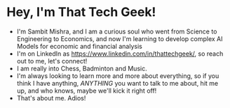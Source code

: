 # Hey, I'm That Tech Geek!
* I'm Sambit Mishra, and I am a curious soul who went from Science to Engineering to Economics, and now I'm learning to develop complex AI Models for economic and financial analysis
* I'm on LinkedIn as https://www.linkedin.com/in/thattechgeek/, so reach out to me, let's connect!
* I am really into Chess, Badminton and Music.
* I'm always looking to learn more and more about everything, so if you think I have anything, *ANYTHING* you want to talk to me about, hit me up, and who knows, maybe we'll kick it right off!
* That's about me. Adios!
